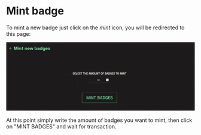# Mint badge

To mint a new badge just click on the _mint_ icon, you will be redirected to this page:

![](../.gitbook/assets/mint.png)

At this point simply write the amount of badges you want to mint, then click on "MINT BADGES" and wait for transaction.
